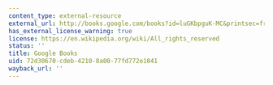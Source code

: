 ```yaml
---
content_type: external-resource
external_url: http://books.google.com/books?id=luGKbpguK-MC&printsec=frontcover
has_external_license_warning: true
license: https://en.wikipedia.org/wiki/All_rights_reserved
status: ''
title: Google Books
uid: 72d30670-cdeb-4210-8a00-77fd772e1041
wayback_url: ''
---
```

